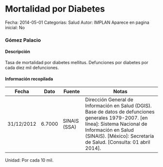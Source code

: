 Mortalidad por Diabetes
=====

Fecha: 2014-05-01
Categorías: Salud
Autor: IMPLAN
Aparece en pagina inicial: No

### Gómez Palacio

#### Descripción

Tasa de mortalidad por diabetes mellitus. Defunciones por diabetes por cada diez mil defunciones.

#### Información recopilada

<table class="table table-hover table-bordered matriz">
  <thead>
    <tr><th>Fecha</th><th>Dato</th><th>Fuente</th><th>Notas</th></tr>
  </thead>
  <tbody>
    <tr><td class="centrado">31/12/2012</td><td class="derecha">6.7000</td><td>SINAIS (SSA)</td><td>Dirección General de Información en Salud (DGIS). Base de datos de defunciones generales 1979-2007. [en línea]: Sistema Nacional de Información en Salud (SINAIS). [México]: Secretaría de Salud. <http://www.sinais.salud.gob.mx> [Consulta: 01 abril 2014].</td></tr>
  </tbody>
</table>

Unidad: Por cada 10 mil.
